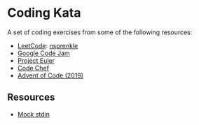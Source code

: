# Coding Kata

A set of coding exercises from some of the following resources:

- [LeetCode](https://leetcode.com/): [nsprenkle](https://leetcode.com/nsprenkle/)
- [Google Code Jam](https://codingcompetitions.withgoogle.com/codejam)
- [Project Euler](https://projecteuler.net/)
- [Code Chef](https://www.codechef.com/)
- [Advent of Code (2019)](https://adventofcode.com/2019)

## Resources

- [Mock stdin](https://github.com/caitp/node-mock-stdin)